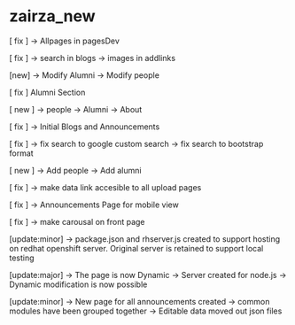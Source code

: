 # zairza_new

[ fix ]
-> Allpages in pagesDev

[ fix ]
-> search in blogs
-> images in addlinks

[new]
-> Modify Alumni
-> Modify people

[ fix ]
Alumni Section

[ new ]
-> people
-> Alumni
-> About

[ fix ]
-> Initial Blogs and Announcements

[ fix ]
-> fix search to google custom search
-> fix search to bootstrap format

[ new ]
-> Add people
-> Add alumni

[ fix ]
-> make data link accesible to all upload pages

[ fix ]
-> Announcements Page for mobile view

[ fix ]
-> make carousal on front page

[update:minor]
-> package.json and rhserver.js created to support hosting on 
   redhat openshift server. Original server is retained to
   support local testing

[update:major]
-> The page is now Dynamic
-> Server created for node.js
-> Dynamic modification is now possible


[update:minor]
-> New page for all announcements created 
-> common modules have been grouped together
-> Editable data moved out json files